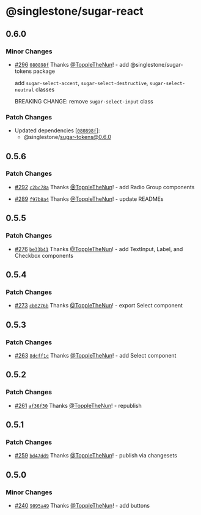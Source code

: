 # @singlestone/sugar-react

## 0.6.0

### Minor Changes

- [#296](https://github.com/singlestone/sugar/pull/296) [`080898f`](https://github.com/singlestone/sugar/commit/080898f0d5ea55175653ec40fd442c06316b4778) Thanks [@ToppleTheNun](https://github.com/ToppleTheNun)! - add @singlestone/sugar-tokens package

  add `sugar-select-accent`, `sugar-select-destructive`, `sugar-select-neutral` classes

  BREAKING CHANGE: remove `sugar-select-input` class

### Patch Changes

- Updated dependencies [[`080898f`](https://github.com/singlestone/sugar/commit/080898f0d5ea55175653ec40fd442c06316b4778)]:
  - @singlestone/sugar-tokens@0.6.0

## 0.5.6

### Patch Changes

- [#292](https://github.com/singlestone/sugar/pull/292) [`c2bc78a`](https://github.com/singlestone/sugar/commit/c2bc78aed2dc5fefd5ca4abf641090d2839f4262) Thanks [@ToppleTheNun](https://github.com/ToppleTheNun)! - add Radio Group components

- [#289](https://github.com/singlestone/sugar/pull/289) [`f97b8a4`](https://github.com/singlestone/sugar/commit/f97b8a44dfc724116ff35afe4082040da9d4133d) Thanks [@ToppleTheNun](https://github.com/ToppleTheNun)! - update READMEs

## 0.5.5

### Patch Changes

- [#276](https://github.com/singlestone/sugar/pull/276) [`be33b41`](https://github.com/singlestone/sugar/commit/be33b41bb5aa11c8a94681622445f0bff2a86950) Thanks [@ToppleTheNun](https://github.com/ToppleTheNun)! - add TextInput, Label, and Checkbox components

## 0.5.4

### Patch Changes

- [#273](https://github.com/singlestone/sugar/pull/273) [`cb8276b`](https://github.com/singlestone/sugar/commit/cb8276bddacd15b6fbe2ba24a21d5926681150c8) Thanks [@ToppleTheNun](https://github.com/ToppleTheNun)! - export Select component

## 0.5.3

### Patch Changes

- [#263](https://github.com/singlestone/sugar/pull/263) [`8dcff1c`](https://github.com/singlestone/sugar/commit/8dcff1c0aa37b42aa9aeb1f50c95b563203bfa7c) Thanks [@ToppleTheNun](https://github.com/ToppleTheNun)! - add Select component

## 0.5.2

### Patch Changes

- [#261](https://github.com/singlestone/sugar/pull/261) [`af36f30`](https://github.com/singlestone/sugar/commit/af36f30899d2b2ad687d0d8aeecebbf7c9f64225) Thanks [@ToppleTheNun](https://github.com/ToppleTheNun)! - republish

## 0.5.1

### Patch Changes

- [#259](https://github.com/singlestone/sugar/pull/259) [`bd47dd9`](https://github.com/singlestone/sugar/commit/bd47dd93122b78b6a1ad76b6250bc3ca1efd8b5d) Thanks [@ToppleTheNun](https://github.com/ToppleTheNun)! - publish via changesets

## 0.5.0

### Minor Changes

- [#240](https://github.com/singlestone/sugar/pull/240) [`9095a49`](https://github.com/singlestone/sugar/commit/9095a499d7dd968844c4175847f12d0b329025c3) Thanks [@ToppleTheNun](https://github.com/ToppleTheNun)! - add buttons
